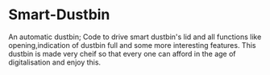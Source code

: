 # Smart-Dustbin
An automatic dustbin;
Code to drive smart dustbin's lid and all functions like opening,indication of dustbin full and some more interesting features.
This dustbin is made very cheif so that every one can afford in the age of digitalisation and enjoy this. 
